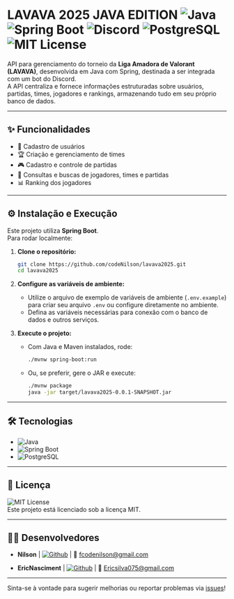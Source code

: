 # LAVAVA 2025 JAVA EDITION ![Java](https://img.shields.io/badge/Java-ED8B00?style=flat&logo=java&logoColor=white) ![Spring Boot](https://img.shields.io/badge/Spring_Boot-6DB33F?style=flat&logo=spring-boot&logoColor=white) ![Discord](https://img.shields.io/badge/Discord-5865F2?style=flat&logo=discord&logoColor=white) ![PostgreSQL](https://img.shields.io/badge/PostgreSQL-316192?style=flat&logo=postgresql&logoColor=white) ![MIT License](https://img.shields.io/badge/License-MIT-green.svg)

API para gerenciamento do torneio da **Liga Amadora de Valorant (LAVAVA)**, desenvolvida em Java com Spring, destinada a ser integrada com um bot do Discord.  
A API centraliza e fornece informações estruturadas sobre usuários, partidas, times, jogadores e rankings, armazenando tudo em seu próprio banco de dados.

---

## ✨ Funcionalidades

- 👤 Cadastro de usuários
- 🏆 Criação e gerenciamento de times
- 🎮 Cadastro e controle de partidas
- 🔎 Consultas e buscas de jogadores, times e partidas
- 📊 Ranking dos jogadores

---

## ⚙️ Instalação e Execução

Este projeto utiliza **Spring Boot**.  
Para rodar localmente:

1. **Clone o repositório:**
   ```bash
   git clone https://github.com/codeNilson/lavava2025.git
   cd lavava2025
   ```

2. **Configure as variáveis de ambiente:**
   - Utilize o arquivo de exemplo de variáveis de ambiente (`.env.example`) para criar seu arquivo `.env` ou configure diretamente no ambiente.
   - Defina as variáveis necessárias para conexão com o banco de dados e outros serviços.

3. **Execute o projeto:**
   - Com Java e Maven instalados, rode:
     ```bash
     ./mvnw spring-boot:run
     ```
   - Ou, se preferir, gere o JAR e execute:
     ```bash
     ./mvnw package
     java -jar target/lavava2025-0.0.1-SNAPSHOT.jar
     ```

---

## 🛠️ Tecnologias

- ![Java](https://img.shields.io/badge/Java-ED8B00?style=flat&logo=java&logoColor=white)
- ![Spring Boot](https://img.shields.io/badge/Spring_Boot-6DB33F?style=flat&logo=spring-boot&logoColor=white)
- ![PostgreSQL](https://img.shields.io/badge/PostgreSQL-316192?style=flat&logo=postgresql&logoColor=white)

---

## 📝 Licença

![MIT License](https://img.shields.io/badge/License-MIT-green.svg)  
Este projeto está licenciado sob a licença MIT.

---

## 👨‍💻 Desenvolvedores

- **Nilson** | [![Github](https://img.shields.io/badge/GitHub-100000?style=flat&logo=github&logoColor=white)](https://github.com/codeNilson) | 📧 fcodenilson@gmail.com

- **EricNasciment** | [![Github](https://img.shields.io/badge/GitHub-100000?style=flat&logo=github&logoColor=white)](https://github.com/EricNasciment) | 📧 Ericsilva075@gmail.com

---

Sinta-se à vontade para sugerir melhorias ou reportar problemas via [issues](https://github.com/codeNilson/lavava2025/issues)!

